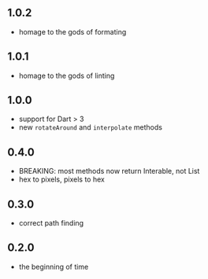 ## 1.0.2

* homage to the gods of formating

## 1.0.1

* homage to the gods of linting

## 1.0.0

* support for Dart > 3
* new `rotateAround` and `interpolate` methods

## 0.4.0

* BREAKING: most methods now return Interable, not List
* hex to pixels, pixels to hex

## 0.3.0

* correct path finding

## 0.2.0

* the beginning of time
